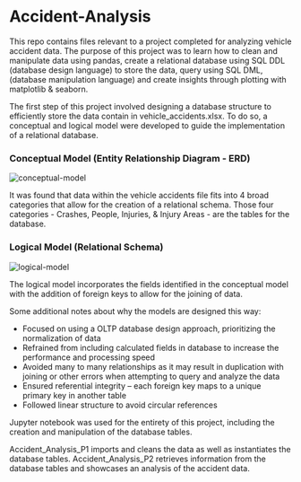 # Accident-Analysis

This repo contains files relevant to a project completed for analyzing vehicle accident data.
The purpose of this project was to learn how to clean and manipulate data using pandas, create a relational 
database using SQL DDL (database design language) to store the data, query using SQL DML, (database manipulation language)
and create insights through plotting with matplotlib & seaborn.

The first step of this project involved designing a database structure to efficiently store the data contain in 
vehicle_accidents.xlsx. To do so, a conceptual and logical model were developed to guide the implementation of a 
relational database. 

### Conceptual Model (Entity Relationship Diagram - ERD)

![conceptual-model](https://github.com/zbiery/Accident-Analysis/assets/137420393/8873fb8e-6d33-4c99-bf31-6228b0d235fc)

It was found that data within the vehicle accidents file fits into 4 broad categories that allow for the creation
of a relational schema. Those four categories - Crashes, People, Injuries, & Injury Areas - are the tables for the
database.

### Logical Model (Relational Schema)

![logical-model](https://github.com/zbiery/Accident-Analysis/assets/137420393/139b3674-f651-4a4e-a44b-94f4b23bce57)

The logical model incorporates the fields identified in the conceptual model with the addition of foreign keys to allow for the joining of data. 

Some additional notes about why the models are designed this way:
* Focused on using a OLTP database design approach, prioritizing the normalization of data
* Refrained from including calculated fields in database to increase the performance and processing speed 
*	Avoided many to many relationships as it may result in duplication with joining or other errors when attempting to query and analyze the data
* Ensured referential integrity – each foreign key maps to a unique primary key in another table
* Followed linear structure to avoid circular references 

Jupyter notebook was used for the entirety of this project, including the creation and manipulation of the database tables.

Accident_Analysis_P1 imports and cleans the data as well as instantiates the database tables.
Accident_Analysis_P2 retrieves information from the database tables and showcases an analysis of the accident data.
